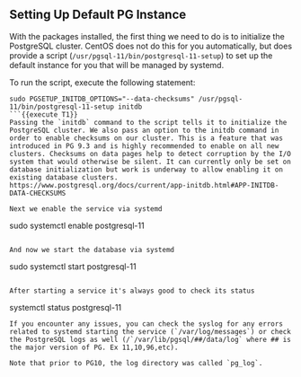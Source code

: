 Setting Up Default PG Instance
------------------------------

With the packages installed, the first thing we need to do is to initialize the PostgreSQL cluster. CentOS does not do this for you automatically, but does provide a script (`/usr/pgsql-11/bin/postgresql-11-setup`) to set up the default instance for you that will be managed by systemd.

To run the script, execute the following statement:
```
sudo PGSETUP_INITDB_OPTIONS="--data-checksums" /usr/pgsql-11/bin/postgresql-11-setup initdb
```{{execute T1}}
Passing the `initdb` command to the script tells it to initialize the PostgreSQL cluster. We also pass an option to the initdb command in order to enable checksums on our cluster. This is a feature that was introduced in PG 9.3 and is highly recommended to enable on all new clusters. Checksums on data pages help to detect corruption by the I/O system that would otherwise be silent. It can currently only be set on database initialization but work is underway to allow enabling it on existing database clusters. https://www.postgresql.org/docs/current/app-initdb.html#APP-INITDB-DATA-CHECKSUMS

Next we enable the service via systemd
```
sudo systemctl enable postgresql-11
```{{execute T1}}

And now we start the database via systemd
```
sudo systemctl start postgresql-11
```{{execute T1}}

After starting a service it's always good to check its status
```
systemctl status postgresql-11
```{{execute T1}}
If you encounter any issues, you can check the syslog for any errors related to systemd starting the service (`/var/log/messages`) or check the PostgreSQL logs as well (/`/var/lib/pgsql/##/data/log` where ## is the major version of PG. Ex 11,10,96,etc).

Note that prior to PG10, the log directory was called `pg_log`.
